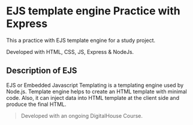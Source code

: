 # EJS template engine Practice with Express
This a practice with EJS template engine for a study project.

Developed with HTML, CSS, JS, Express & NodeJs.

## Description of EJS
EJS or Embedded Javascript Templating is a templating engine used by Node.js. Template engine helps to create an HTML template with minimal code. Also, it can inject data into HTML template at the client side and produce the final HTML.

> Developed with an ongoing DigitalHouse Course.